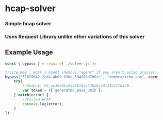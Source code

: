 # hcap-solver
### Simple hcap solver
### Uses Request Library unlike other variations of this solver
## Example Usage

```js
const { bypass } = require(`./solver.js`);

//Site Key | Host | Agent (Remove "agent" if you aren't using proxies)
bypass("51829642-2cda-4b09-896c-594f89d700cc", "democaptcha.com", agent).then(r => {
    try{
        //Output: P0_eyJ0eXAiOiJKV1QiLCJhbGciOiJIUzI1NiJ9...
        var token = r[`generated_pass_UUID`];
    } catch(error) {
        //Failed HCAP
        console.log(error);
    }
})
``` 
